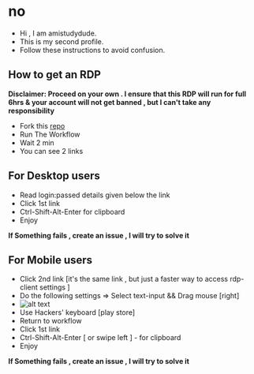 # no
* Hi , I am amistudydude.
* This is my second profile.
* Follow these instructions to avoid confusion.
## How to get an RDP
**Disclaimer: Proceed on your own . I ensure that this RDP will run for full 6hrs & your account will not get banned , but I can't take any responsibility**
* Fork this [repo](https://github.com/jhajikv-ji/no) 
* Run The Workflow
* Wait 2 min
* You can see 2 links

## For Desktop users 
* Read login:passed details given below the link
* Click 1st link
* Ctrl-Shift-Alt-Enter for clipboard
* Enjoy

**If Something fails , create an issue , I will try to solve it**

## For Mobile users 
* Click 2nd link [it's the same link , but just a faster way to access rdp-client settings ]
* Do the following settings => Select text-input && Drag mouse [right]
* ![alt text](https://github.com/jhajikv-ji/no/blob/main/image.jpg?raw=true)
* Use Hackers' keyboard [play store]
* Return to workflow
* Click 1st link 
* Ctrl-Shift-Alt-Enter [ or swipe left ] - for clipboard 
* Enjoy


**If Something fails , create an issue , I will try to solve it**
